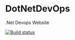 # DotNetDevOps
.Net Devops Website

[![Build status](https://dev.azure.com/dotnet-devops/dotnetdevops/_apis/build/status/dotnetdevops%20CI%20PR)](https://dev.azure.com/dotnet-devops/dotnetdevops/_build/latest?definitionId=1)
